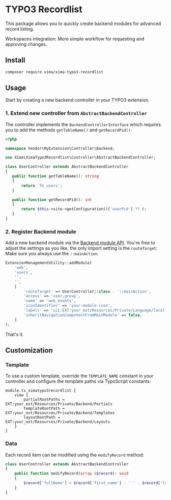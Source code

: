 # TYPO3 Recordlist

This package allows you to quickly create backend modules for advanced record listing.

Workspaces integration: More simple workflow for requesting and approving changes.

## Install

```bash
composer require xima/xima-typo3-recordlist
```

## Usage

Start by creating a new backend controller in your TYPO3 extension.

### 1. Extend new controller from `AbstractBackendController`

The controller implements the `BackendControllerInterface` which requires you to add the
methods `getTableName()` and `getRecordPid()`:

```php
<?php

namespace Vendor\MyExtension\Controller\Backend;

use Xima\XimaTypo3Recordlist\Controller\AbstractBackendController;

class UserController extends AbstractBackendController
{
   public function getTableName(): string
   {
       return 'fe_users';
   }

   public function getRecordPid(): int
   {
       return $this->site->getConfiguration()['userPid'] ?? 0;
   }
}
```

### 2. Register Backend module

Add a new backend module via
the [Backend module API](https://docs.typo3.org/m/typo3/reference-coreapi/11.5/en-us/ExtensionArchitecture/HowTo/BackendModule/BackendModulesWithoutExtbase/BackendModuleApiWithoutExtbase.html).
You're free to adjust the settings as you like, the only import setting is the `routeTarget`: Make sure you always use
the `::mainAction`.

```php
ExtensionManagementUtility::addModule(
    'web',
    'users',
    '',
    '',
    [
        'routeTarget' => UserController::class . '::mainAction',
        'access' => 'user,group',
        'name' => 'web_events',
        'iconIdentifier' => 'your-module-icon',
        'labels' => 'LLL:EXT:your_ext/Resources/Private/Language/locallang_mod.xlf',
        'inheritNavigationComponentFromMainModule' => false,
    ]
);
```

That's it.

## Customization

### Template

To use a custom template, override the `TEMPLATE_NAME` constant in your controller and configure the template paths via
TypoScript constants:

```typo3_typoscript
module.tx_ximatypo3recordlist {
    view {
        partialRootPaths = EXT:your_ext/Resources/Private/Backend/Partials
        templateRootPath = EXT:your_ext/Resources/Private/Backend/Templates
        layoutRootPath = EXT:your_ext/Resources/Private/Backend/Layouts
    }
}
```

### Data

Each record item can be modified using the `modifyRecord` method:

```php
class UserController extends AbstractBackendController
{
    public function modifyRecord(array &$record): void
    {
        $record['fullName'] = $record['first_name'] . ' ' . $record['last_name'];
    }
}
```

